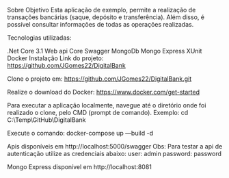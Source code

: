 Sobre
Objetivo
Esta aplicação de exemplo, permite a realização de transações bancárias (saque, depósito e transferência). Além disso, é possível consultar informações de todas as operações realizadas.

Tecnologias utilizadas:

.Net Core 3.1
Web api Core
Swagger
MongoDb
Mongo Express
XUnit
Docker
Instalação
Link do projeto: https://github.com/JGomes22/DigitalBank

Clone o projeto em: https://github.com/JGomes22/DigitalBank.git

Realize o download do Docker: https://www.docker.com/get-started

Para executar a aplicação localmente, navegue até o diretório onde foi realizado o clone, pelo CMD (prompt de comando).
Exemplo: cd C:\Temp\GitHub\DigitalBank

Execute o comando: docker-compose up —build -d

Apis disponíveis em http://localhost:5000/swagger
Obs: Para testar a api de autenticação utilize as credenciais abaixo:
user: admin
password: password

Mongo Express disponível em http://localhost:8081
